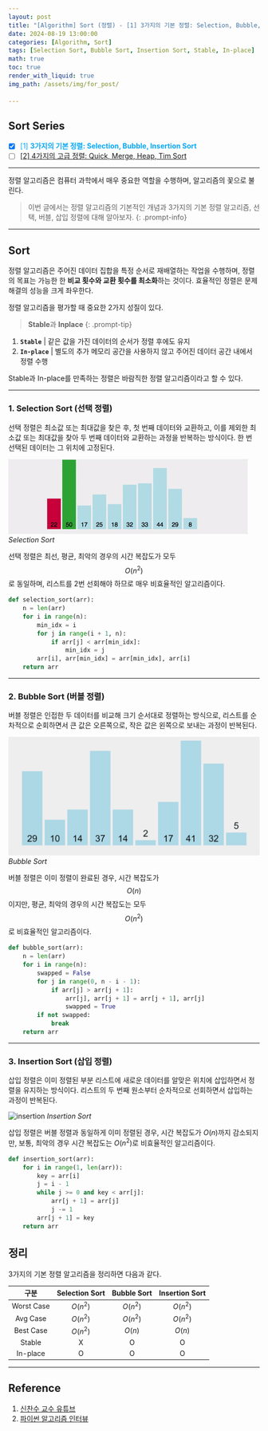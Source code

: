 ```yaml
---
layout: post
title: "[Algorithm] Sort (정렬) - [1] 3가지의 기본 정렬: Selection, Bubble, Insertion Sort"
date: 2024-08-19 13:00:00
categories: [Algorithm, Sort]
tags: [Selection Sort, Bubble Sort, Insertion Sort, Stable, In-place]
math: true
toc: true
render_with_liquid: true
img_path: /assets/img/for_post/

---
```

## Sort Series

  - [x] <span style="color: #07a8f7">[1] **3가지의 기본 정렬: Selection, Bubble, Insertion Sort**</span>
  - [ ] [[2] 4가지의 고급 정렬: Quick, Merge, Heap, Tim Sort](https://minsuk1003.github.io/posts/Sort-2/)

---

정렬 알고리즘은 컴퓨터 과학에서 매우 중요한 역할을 수행하며, 알고리즘의 꽃으로 불린다. 

> 이번 글에서는 정렬 알고리즘의 기본적인 개념과 3가지의 기본 정렬 알고리즘, 선택, 버블, 삽입 정렬에 대해 알아보자.
{: .prompt-info}

---

## Sort

정렬 알고리즘은 주어진 데이터 집합을 특정 순서로 재배열하는 작업을 수행하며, 정렬의 목표는 가능한 한 **비교 횟수와 교환 횟수를 최소화**하는 것이다. 효율적인 정렬은 문제 해결의 성능을 크게 좌우한다.

정렬 알고리즘을 평가할 때 중요한 2가지 성질이 있다.

> **Stable**과 **Inplace**
{: .prompt-tip}

1) **`Stable`** | 같은 값을 가진 데이터의 순서가 정렬 후에도 유지
2) **`In-place`** | 별도의 추가 메모리 공간을 사용하지 않고 주어진 데이터 공간 내에서 정렬 수행

Stable과 In-place를 만족하는 정렬은 바람직한 정렬 알고리즘이라고 할 수 있다.

---
### 1. Selection Sort (선택 정렬)

선택 정렬은 최소값 또는 최대값을 찾은 후, 첫 번째 데이터와 교환하고, 이를 제외한 최소값 또는 최대값을 찾아 두 번째 데이터와 교환하는 과정을 반복하는 방식이다. 한 번 선택된 데이터는 그 위치에 고정된다.

![selection](assets/img/for_post/240819-1.gif)
_Selection Sort_

선택 정렬은 최선, 평균, 최악의 경우의 시간 복잡도가 모두 $$O(n^2)$$로 동일하며, 리스트를 2번 선회해야 하므로 매우 비효율적인 알고리즘이다.

~~~python
def selection_sort(arr):
    n = len(arr)
    for i in range(n):
        min_idx = i
        for j in range(i + 1, n):
            if arr[j] < arr[min_idx]:
                min_idx = j
        arr[i], arr[min_idx] = arr[min_idx], arr[i]
    return arr
~~~

---
### 2. Bubble Sort (버블 정렬)

버블 정렬은 인접한 두 데이터를 비교해 크기 순서대로 정렬하는 방식으로, 리스트를 순차적으로 순회하면서 큰 값은 오른쪽으로, 작은 값은 왼쪽으로 보내는 과정이 반복된다.

![bubble](assets/img/for_post/240819-2.gif)
_Bubble Sort_

버블 정렬은 이미 정렬이 완료된 경우, 시간 복잡도가 $$O(n)$$이지만, 평균, 최악의 경우의 시간 복잡도는 모두 $$O(n^2)$$로 비효율적인 알고리즘이다.

~~~python
def bubble_sort(arr):
    n = len(arr)
    for i in range(n):
        swapped = False
        for j in range(0, n - i - 1):
            if arr[j] > arr[j + 1]:
                arr[j], arr[j + 1] = arr[j + 1], arr[j]
                swapped = True
        if not swapped:
            break
    return arr
~~~

---
### 3. Insertion Sort (삽입 정렬)

삽입 정렬은 이미 정렬된 부분 리스트에 새로운 데이터를 알맞은 위치에 삽입하면서 정렬을 유지하는 방식이다. 리스트의 두 번째 원소부터 순차적으로 선회하면서 삽입하는 과정이 반복된다. 

![insertion](assets/img/for_post/240819-3.gif)
_Insertion Sort_

삽입 정렬은 버블 정렬과 동일하게 이미 정렬된 경우, 시간 복잡도가 $O(n)$까지 감소되지만, 보통, 최악의 경우 시간 복잡도는 $O(n^2)$로 비효율적인 알고리즘이다.

~~~python
def insertion_sort(arr):
    for i in range(1, len(arr)):
        key = arr[i]
        j = i - 1
        while j >= 0 and key < arr[j]:
            arr[j + 1] = arr[j]
            j -= 1
        arr[j + 1] = key
    return arr
~~~

## 정리

3가지의 기본 정렬 알고리즘을 정리하면 다음과 같다.

| 구분 | Selection Sort | Bubble Sort | Insertion Sort |
|:------:|:------:|:------:|:------:|
| Worst Case | $O(n^2)$ | $O(n^2)$ | $O(n^2)$ |
| Avg Case | $O(n^2)$ | $O(n^2)$ | $O(n^2)$ |
| Best Case | $O(n^2)$ | $O(n)$ | $O(n)$ |
| Stable | X | O | O |
| In-place | O | O | O |

---

## Reference

1. [신찬수 교수 유튜브](https://youtu.be/Du-EHAUE0kM?si=-d_ud1gNag7QLY20)
2. [파이썬 알고리즘 인터뷰](https://product.kyobobook.co.kr/detail/S000001932748)
